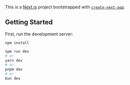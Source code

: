 This is a [Next.js](https://nextjs.org/) project bootstrapped with [`create-next-app`](https://github.com/vercel/next.js/tree/canary/packages/create-next-app).

## Getting Started

First, run the development server:
```
npm install
```
```bash
npm run dev
# or
yarn dev
# or
pnpm dev
# or
bun dev
```

